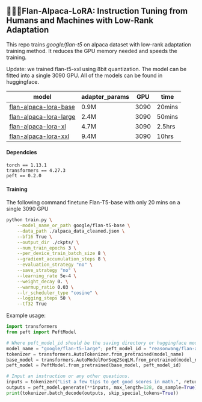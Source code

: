 ## 🍮🦙🤏Flan-Alpaca-LoRA: Instruction Tuning from Humans and Machines with Low-Rank Adaptation

This repo trains *google/flan-t5* on alpaca dataset with low-rank adaptation training method. It reduces the GPU memory needed and speeds the training.

Update: we trained flan-t5-xxl using 8bit quantization. The model can be fitted into a single 3090 GPU. All of the models can be found in huggingface.

| model                                                        | adapter_params | GPU  | time   |
| ------------------------------------------------------------ | -------------- | ---- | ------ |
| [flan-alpaca-lora-base](https://huggingface.co/reasonwang/flan-alpaca-lora-base) | 0.9M           | 3090 | 20mins |
| [flan-alpaca-lora-large](https://huggingface.co/reasonwang/flan-alpaca-lora-large) | 2.4M           | 3090 | 50mins |
| [flan-alpaca-lora-xl](https://huggingface.co/reasonwang/flan-alpaca-lora-xl) | 4.7M           | 3090 | 2.5hrs |
| [flan-alpaca-lora-xxl](https://huggingface.co/reasonwang/flan-alpaca-lora-xxl) | 9.4M           | 3090 | 10hrs  |

#### Dependcies

```
torch == 1.13.1
transformers == 4.27.3
peft == 0.2.0
```

#### Training

The following command finetune Flan-T5-base with only 20 mins on a single 3090 GPU

```bash
python train.py \
    --model_name_or_path google/flan-t5-base \
    --data_path ./alpaca_data_cleaned.json \
    --bf16 True \
    --output_dir ./ckpts/ \
    --num_train_epochs 3 \
    --per_device_train_batch_size 8 \
    --gradient_accumulation_steps 8 \
    --evaluation_strategy "no" \
    --save_strategy "no" \
    --learning_rate 5e-4 \
    --weight_decay 0. \
    --warmup_ratio 0.03 \
    --lr_scheduler_type "cosine" \
    --logging_steps 50 \
    --tf32 True
```

Example usage:

```python
import transformers
from peft import PeftModel

# Where peft_model_id should be the saving directory or huggingface model id
model_name = "google/flan-t5-large"; peft_model_id = "reasonwang/flan-alpaca-lora-large"
tokenizer = transformers.AutoTokenizer.from_pretrained(model_name)
base_model = transformers.AutoModelForSeq2SeqLM.from_pretrained(model_name)
peft_model = PeftModel.from_pretrained(base_model, peft_model_id)

# Input an instruction or any other questions.
inputs = tokenizer("List a few tips to get good scores in math.", return_tensors="pt")
outputs = peft_model.generate(**inputs, max_length=128, do_sample=True)
print(tokenizer.batch_decode(outputs, skip_special_tokens=True))
```

